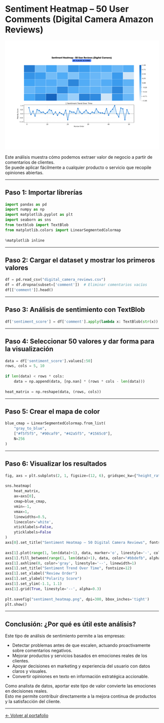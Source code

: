 
# Sentiment Heatmap – 50 User Comments (Digital Camera Amazon Reviews)

![Digital Camera Heatmap](https://github.com/Tlaloxx/Tlaloxx/blob/main/cuatro.png)

Este análisis muestra cómo podemos extraer valor de negocio a partir de comentarios de clientes.  
Se puede aplicar fácilmente a cualquier producto o servicio que recopile opiniones abiertas.

---

## Paso 1: Importar librerías

```python
import pandas as pd
import numpy as np
import matplotlib.pyplot as plt
import seaborn as sns
from textblob import TextBlob
from matplotlib.colors import LinearSegmentedColormap

%matplotlib inline
```

---

## Paso 2: Cargar el dataset y mostrar los primeros valores

```python
df = pd.read_csv("digital_camera_reviews.csv")
df = df.dropna(subset=['comment'])  # Eliminar comentarios vacíos
df[['comment']].head()
```

---

## Paso 3: Análisis de sentimiento con TextBlob

```python
df['sentiment_score'] = df['comment'].apply(lambda x: TextBlob(str(x)).sentiment.polarity)
```

---

## Paso 4: Seleccionar 50 valores y dar forma para la visualización

```python
data = df['sentiment_score'].values[:50]
rows, cols = 5, 10

if len(data) < rows * cols:
    data = np.append(data, [np.nan] * (rows * cols - len(data)))

heat_matrix = np.reshape(data, (rows, cols))
```

---

## Paso 5: Crear el mapa de color

```python
blue_cmap = LinearSegmentedColormap.from_list(
    "gray_to_blue",
    ["#f5f5f5", "#90caf9", "#42a5f5", "#1565c0"],
    N=256
)
```

---

## Paso 6: Visualizar los resultados

```python
fig, axs = plt.subplots(2, 1, figsize=(12, 6), gridspec_kw={"height_ratios": [2, 1]}, constrained_layout=True)

sns.heatmap(
    heat_matrix,
    ax=axs[0],
    cmap=blue_cmap,
    vmin=-1,
    vmax=1,
    linewidths=0.5,
    linecolor='white',
    xticklabels=False,
    yticklabels=False
)
axs[0].set_title("Sentiment Heatmap – 50 Digital Camera Reviews", fontsize=13, weight='bold')

axs[1].plot(range(1, len(data)+1), data, marker='o', linestyle='-', color='#1976d2', linewidth=2)
axs[1].fill_between(range(1, len(data)+1), data, color="#bbdefb", alpha=0.5)
axs[1].axhline(0, color='gray', linestyle='--', linewidth=1)
axs[1].set_title("Sentiment Trend Over Time", fontsize=12)
axs[1].set_xlabel("Review Order")
axs[1].set_ylabel("Polarity Score")
axs[1].set_ylim(-1.1, 1.1)
axs[1].grid(True, linestyle='--', alpha=0.3)

plt.savefig("sentiment_heatmap.png", dpi=300, bbox_inches='tight')
plt.show()
```

---

## Conclusión: ¿Por qué es útil este análisis?

Este tipo de análisis de sentimiento permite a las empresas:
- Detectar problemas antes de que escalen, actuando proactivamente sobre comentarios negativos.
- Mejorar productos y servicios basados en emociones reales de los clientes.
- Apoyar decisiones en marketing y experiencia del usuario con datos claros y visuales.
- Convertir opiniones en texto en información estratégica accionable.

Como analista de datos, aportar este tipo de valor convierte las emociones en decisiones reales.  
Esto me permite contribuir directamente a la mejora continua de productos y la satisfacción del cliente.

---

[← Volver al portafolio](https://github.com/Tlaloxx)
